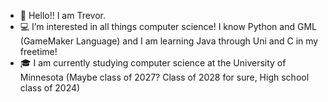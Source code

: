 - 👋 Hello!! I am Trevor.
- 💻 I’m interested in all things computer science! I know Python and GML (GameMaker Language) and I am learning Java through Uni and C in my freetime!
- 🎓 I am currently studying computer science at the University of Minnesota (Maybe class of 2027? Class of 2028 for sure, High school class of 2024)

<!---
Trev4563/Trev4563 is a ✨ special ✨ repository because its `README.md` (this file) appears on your GitHub profile.
You can click the Preview link to take a look at your changes.
--->
